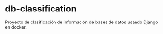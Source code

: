# db-classification
Proyecto de clasificación de información de bases de datos usando Django en docker.
